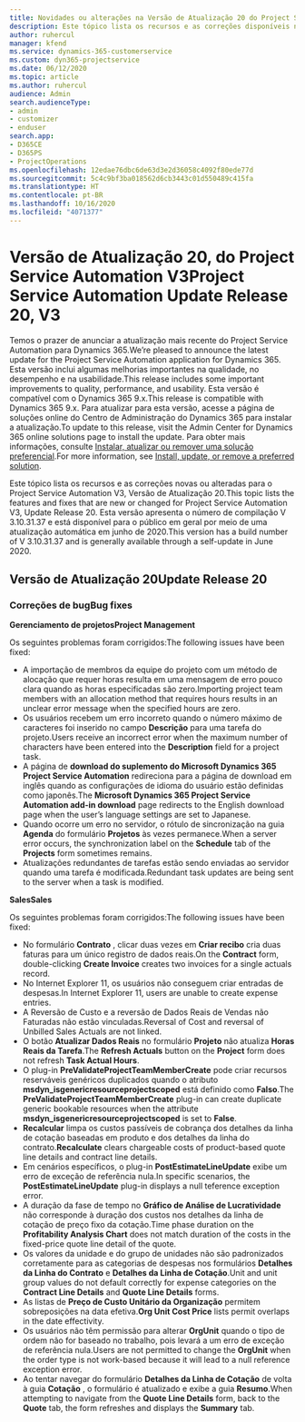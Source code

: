 ```yaml
---
title: Novidades ou alterações na Versão de Atualização 20 do Project Service Automation V3
description: Este tópico lista os recursos e as correções disponíveis na Versão de Atualização 20 do Project Service Automation V3.
author: ruhercul
manager: kfend
ms.service: dynamics-365-customerservice
ms.custom: dyn365-projectservice
ms.date: 06/12/2020
ms.topic: article
ms.author: ruhercul
audience: Admin
search.audienceType:
- admin
- customizer
- enduser
search.app:
- D365CE
- D365PS
- ProjectOperations
ms.openlocfilehash: 12edae76dbc6de63d3e2d36058c4092f80ede77d
ms.sourcegitcommit: 5c4c9bf3ba018562d6cb3443c01d550489c415fa
ms.translationtype: HT
ms.contentlocale: pt-BR
ms.lasthandoff: 10/16/2020
ms.locfileid: "4071377"
---
```

# <a name="project-service-automation-update-release-20-v3"></a><span data-ttu-id="3b008-103">Versão de Atualização 20, do Project Service Automation V3</span><span class="sxs-lookup"><span data-stu-id="3b008-103">Project Service Automation Update Release 20, V3</span></span>

<span data-ttu-id="3b008-104">Temos o prazer de anunciar a atualização mais recente do Project Service Automation para Dynamics 365.</span><span class="sxs-lookup"><span data-stu-id="3b008-104">We’re pleased to announce the latest update for the Project Service Automation application for Dynamics 365.</span></span> <span data-ttu-id="3b008-105">Esta versão inclui algumas melhorias importantes na qualidade, no desempenho e na usabilidade.</span><span class="sxs-lookup"><span data-stu-id="3b008-105">This release includes some important improvements to quality, performance, and usability.</span></span> <span data-ttu-id="3b008-106">Esta versão é compatível com o Dynamics 365 9.x.</span><span class="sxs-lookup"><span data-stu-id="3b008-106">This release is compatible with Dynamics 365 9.x.</span></span> <span data-ttu-id="3b008-107">Para atualizar para esta versão, acesse a página de soluções online do Centro de Administração do Dynamics 365 para instalar a atualização.</span><span class="sxs-lookup"><span data-stu-id="3b008-107">To update to this release, visit the Admin Center for Dynamics 365 online solutions page to install the update.</span></span> <span data-ttu-id="3b008-108">Para obter mais informações, consulte [Instalar, atualizar ou remover uma solução preferencial](https://docs.microsoft.com/power-platform/admin/install-remove-preferred-solution).</span><span class="sxs-lookup"><span data-stu-id="3b008-108">For more information, see [Install, update, or remove a preferred solution](https://docs.microsoft.com/power-platform/admin/install-remove-preferred-solution).</span></span>

<span data-ttu-id="3b008-109">Este tópico lista os recursos e as correções novas ou alteradas para o Project Service Automation V3, Versão de Atualização 20.</span><span class="sxs-lookup"><span data-stu-id="3b008-109">This topic lists the features and fixes that are new or changed for Project Service Automation V3, Update Release 20.</span></span> <span data-ttu-id="3b008-110">Esta versão apresenta o número de compilação V 3.10.31.37 e está disponível para o público em geral por meio de uma atualização automática em junho de 2020.</span><span class="sxs-lookup"><span data-stu-id="3b008-110">This version has a build number of V 3.10.31.37 and is generally available through a self-update in June 2020.</span></span>

## <a name="update-release-20"></a><span data-ttu-id="3b008-111">Versão de Atualização 20</span><span class="sxs-lookup"><span data-stu-id="3b008-111">Update Release 20</span></span>

### <a name="bug-fixes"></a><span data-ttu-id="3b008-112">Correções de bug</span><span class="sxs-lookup"><span data-stu-id="3b008-112">Bug fixes</span></span>

<span data-ttu-id="3b008-113">**Gerenciamento de projetos**</span><span class="sxs-lookup"><span data-stu-id="3b008-113">**Project Management**</span></span>

<span data-ttu-id="3b008-114">Os seguintes problemas foram corrigidos:</span><span class="sxs-lookup"><span data-stu-id="3b008-114">The following issues have been fixed:</span></span>

- <span data-ttu-id="3b008-115">A importação de membros da equipe do projeto com um método de alocação que requer horas resulta em uma mensagem de erro pouco clara quando as horas especificadas são zero.</span><span class="sxs-lookup"><span data-stu-id="3b008-115">Importing project team members with an allocation method that requires hours results in an unclear error message when the specified hours are zero.</span></span>
- <span data-ttu-id="3b008-116">Os usuários recebem um erro incorreto quando o número máximo de caracteres foi inserido no campo **Descrição** para uma tarefa do projeto.</span><span class="sxs-lookup"><span data-stu-id="3b008-116">Users receive an incorrect error when the maximum number of characters have been entered into the **Description** field for a project task.</span></span>
- <span data-ttu-id="3b008-117">A página de **download do suplemento do Microsoft Dynamics 365 Project Service Automation** redireciona para a página de download em inglês quando as configurações de idioma do usuário estão definidas como japonês.</span><span class="sxs-lookup"><span data-stu-id="3b008-117">The **Microsoft Dynamics 365 Project Service Automation add-in download** page redirects to the English download page when the user’s language settings are set to Japanese.</span></span>
- <span data-ttu-id="3b008-118">Quando ocorre um erro no servidor, o rótulo de sincronização na guia **Agenda** do formulário **Projetos** às vezes permanece.</span><span class="sxs-lookup"><span data-stu-id="3b008-118">When a server error occurs, the synchronization label on the **Schedule** tab of the **Projects** form sometimes remains.</span></span>
- <span data-ttu-id="3b008-119">Atualizações redundantes de tarefas estão sendo enviadas ao servidor quando uma tarefa é modificada.</span><span class="sxs-lookup"><span data-stu-id="3b008-119">Redundant task updates are being sent to the server when a task is modified.</span></span>

<span data-ttu-id="3b008-120">**Sales**</span><span class="sxs-lookup"><span data-stu-id="3b008-120">**Sales**</span></span>

<span data-ttu-id="3b008-121">Os seguintes problemas foram corrigidos:</span><span class="sxs-lookup"><span data-stu-id="3b008-121">The following issues have been fixed:</span></span>

- <span data-ttu-id="3b008-122">No formulário **Contrato** , clicar duas vezes em **Criar recibo** cria duas faturas para um único registro de dados reais.</span><span class="sxs-lookup"><span data-stu-id="3b008-122">On the **Contract** form, double-clicking **Create Invoice** creates two invoices for a single actuals record.</span></span>
- <span data-ttu-id="3b008-123">No Internet Explorer 11, os usuários não conseguem criar entradas de despesas.</span><span class="sxs-lookup"><span data-stu-id="3b008-123">In Internet Explorer 11, users are unable to create expense entries.</span></span>
- <span data-ttu-id="3b008-124">A Reversão de Custo e a reversão de Dados Reais de Vendas não Faturadas não estão vinculadas.</span><span class="sxs-lookup"><span data-stu-id="3b008-124">Reversal of Cost and reversal of Unbilled Sales Actuals are not linked.</span></span>
- <span data-ttu-id="3b008-125">O botão **Atualizar Dados Reais** no formulário **Projeto** não atualiza **Horas Reais da Tarefa**.</span><span class="sxs-lookup"><span data-stu-id="3b008-125">The **Refresh Actuals** button on the **Project** form does not refresh **Task Actual Hours**.</span></span>
- <span data-ttu-id="3b008-126">O plug-in **PreValidateProjectTeamMemberCreate** pode criar recursos reserváveis genéricos duplicados quando o atributo **msdyn_isgenericresourceprojectscoped** está definido como **Falso**.</span><span class="sxs-lookup"><span data-stu-id="3b008-126">The **PreValidateProjectTeamMemberCreate** plug-in can create duplicate generic bookable resources when the attribute **msdyn_isgenericresourceprojectscoped** is set to **False**.</span></span>
- <span data-ttu-id="3b008-127">**Recalcular** limpa os custos passíveis de cobrança dos detalhes da linha de cotação baseadas em produto e dos detalhes da linha do contrato.</span><span class="sxs-lookup"><span data-stu-id="3b008-127">**Recalculate** clears chargeable costs of product-based quote line details and contract line details.</span></span>
- <span data-ttu-id="3b008-128">Em cenários específicos, o plug-in **PostEstimateLineUpdate** exibe um erro de exceção de referência nula.</span><span class="sxs-lookup"><span data-stu-id="3b008-128">In specific scenarios, the **PostEstimateLineUpdate** plug-in displays a null teference exception error.</span></span>
- <span data-ttu-id="3b008-129">A duração da fase de tempo no **Gráfico de Análise de Lucratividade** não corresponde à duração dos custos nos detalhes da linha de cotação de preço fixo da cotação.</span><span class="sxs-lookup"><span data-stu-id="3b008-129">Time phase duration on the **Profitability Analysis Chart** does not match duration of the costs in the fixed-price quote line detail of the quote.</span></span>
- <span data-ttu-id="3b008-130">Os valores da unidade e do grupo de unidades não são padronizados corretamente para as categorias de despesas nos formulários **Detalhes da Linha do Contrato** e **Detalhes da Linha de Cotação**.</span><span class="sxs-lookup"><span data-stu-id="3b008-130">Unit and unit group values do not default correctly for expense categories on the **Contract Line Details** and **Quote Line Details** forms.</span></span>
- <span data-ttu-id="3b008-131">As listas de **Preço de Custo Unitário da Organização** permitem sobreposições na data efetiva.</span><span class="sxs-lookup"><span data-stu-id="3b008-131">**Org Unit Cost Price** lists permit overlaps in the date effectivity.</span></span>
- <span data-ttu-id="3b008-132">Os usuários não têm permissão para alterar **OrgUnit** quando o tipo de ordem não for baseado no trabalho, pois levará a um erro de exceção de referência nula.</span><span class="sxs-lookup"><span data-stu-id="3b008-132">Users are not permitted to change the **OrgUnit** when the order type is not work-based because it will lead to a null reference exception error.</span></span>
- <span data-ttu-id="3b008-133">Ao tentar navegar do formulário **Detalhes da Linha de Cotação** de volta à guia **Cotação** , o formulário é atualizado e exibe a guia **Resumo**.</span><span class="sxs-lookup"><span data-stu-id="3b008-133">When attempting to navigate from the **Quote Line Details** form, back to the **Quote** tab, the form refreshes and displays the **Summary** tab.</span></span>
